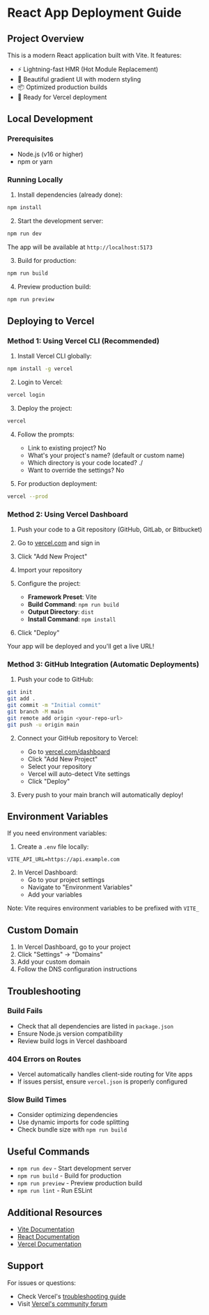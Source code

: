# React App Deployment Guide

## Project Overview

This is a modern React application built with Vite. It features:
- ⚡ Lightning-fast HMR (Hot Module Replacement)
- 🎨 Beautiful gradient UI with modern styling
- 📦 Optimized production builds
- 🚀 Ready for Vercel deployment

## Local Development

### Prerequisites
- Node.js (v16 or higher)
- npm or yarn

### Running Locally

1. Install dependencies (already done):
```bash
npm install
```

2. Start the development server:
```bash
npm run dev
```

The app will be available at `http://localhost:5173`

3. Build for production:
```bash
npm run build
```

4. Preview production build:
```bash
npm run preview
```

## Deploying to Vercel

### Method 1: Using Vercel CLI (Recommended)

1. Install Vercel CLI globally:
```bash
npm install -g vercel
```

2. Login to Vercel:
```bash
vercel login
```

3. Deploy the project:
```bash
vercel
```

4. Follow the prompts:
   - Link to existing project? No
   - What's your project's name? (default or custom name)
   - Which directory is your code located? ./
   - Want to override the settings? No

5. For production deployment:
```bash
vercel --prod
```

### Method 2: Using Vercel Dashboard

1. Push your code to a Git repository (GitHub, GitLab, or Bitbucket)

2. Go to [vercel.com](https://vercel.com) and sign in

3. Click "Add New Project"

4. Import your repository

5. Configure the project:
   - **Framework Preset**: Vite
   - **Build Command**: `npm run build`
   - **Output Directory**: `dist`
   - **Install Command**: `npm install`

6. Click "Deploy"

Your app will be deployed and you'll get a live URL!

### Method 3: GitHub Integration (Automatic Deployments)

1. Push your code to GitHub:
```bash
git init
git add .
git commit -m "Initial commit"
git branch -M main
git remote add origin <your-repo-url>
git push -u origin main
```

2. Connect your GitHub repository to Vercel:
   - Go to [vercel.com/dashboard](https://vercel.com/dashboard)
   - Click "Add New Project"
   - Select your repository
   - Vercel will auto-detect Vite settings
   - Click "Deploy"

3. Every push to your main branch will automatically deploy!

## Environment Variables

If you need environment variables:

1. Create a `.env` file locally:
```
VITE_API_URL=https://api.example.com
```

2. In Vercel Dashboard:
   - Go to your project settings
   - Navigate to "Environment Variables"
   - Add your variables

Note: Vite requires environment variables to be prefixed with `VITE_`

## Custom Domain

1. In Vercel Dashboard, go to your project
2. Click "Settings" → "Domains"
3. Add your custom domain
4. Follow the DNS configuration instructions

## Troubleshooting

### Build Fails
- Check that all dependencies are listed in `package.json`
- Ensure Node.js version compatibility
- Review build logs in Vercel dashboard

### 404 Errors on Routes
- Vercel automatically handles client-side routing for Vite apps
- If issues persist, ensure `vercel.json` is properly configured

### Slow Build Times
- Consider optimizing dependencies
- Use dynamic imports for code splitting
- Check bundle size with `npm run build`

## Useful Commands

- `npm run dev` - Start development server
- `npm run build` - Build for production
- `npm run preview` - Preview production build
- `npm run lint` - Run ESLint

## Additional Resources

- [Vite Documentation](https://vitejs.dev/)
- [React Documentation](https://react.dev/)
- [Vercel Documentation](https://vercel.com/docs)

## Support

For issues or questions:
- Check Vercel's [troubleshooting guide](https://vercel.com/docs/troubleshooting)
- Visit [Vercel's community forum](https://github.com/vercel/vercel/discussions)

